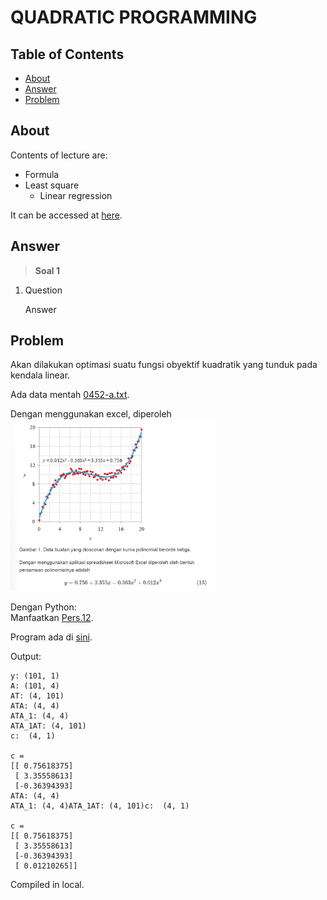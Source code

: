 # QUADRATIC PROGRAMMING

## Table of Contents

- [About](#about)
- [Answer](#answer)
- [Problem](#problem)


## About <a name = "about"></a>

Contents of lecture are:
- Formula
- Least square
    - Linear regression

It can be accessed at [here](https://bugx.vercel.app/pages/0452.html).


## Answer <a name = "answer"></a>

> **Soal 1**
1. Question

    Answer


## Problem <a name = "problem"></a>

Akan dilakukan optimasi suatu fungsi obyektif kuadratik yang tunduk pada kendala linear.

Ada data mentah [0452-a.txt](0452-a.txt).

Dengan menggunakan excel, diperoleh \
<img src="1.jpg" width="65%">

Dengan Python:\
Manfaatkan [Pers.12](https://bugx.vercel.app/pages/0452.html#:~:text=dengan%20nol%20untuk-,meminimumkannya,-%E2%88%82).

Program ada di [sini](0452-qp-ls-lr-poly3.py).

Output:
```
y: (101, 1)
A: (101, 4)
AT: (4, 101)
ATA: (4, 4)
ATA_1: (4, 4)
ATA_1AT: (4, 101)
c:  (4, 1)

c =
[[ 0.75618375]
 [ 3.35558613]
 [-0.36394393]
ATA: (4, 4)
ATA_1: (4, 4)ATA_1AT: (4, 101)c:  (4, 1)

c =
[[ 0.75618375]
 [ 3.35558613]
 [-0.36394393]
 [ 0.01210265]]
```
Compiled in local.